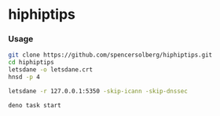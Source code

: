 # hiphiptips

### Usage

```bash
git clone https://github.com/spencersolberg/hiphiptips.git
cd hiphiptips
letsdane -o letsdane.crt
hnsd -p 4
```

```bash
letsdane -r 127.0.0.1:5350 -skip-icann -skip-dnssec
```

```
deno task start
```
